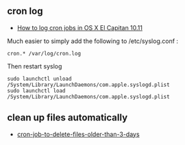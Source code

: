 cron log
---
- [How to log cron jobs in OS X El Capitan 10.11](http://www.angryox.com/blog/entry/53/how_to_log_cron_jobs_in_os_x_e)


Much easier to simply add the following to /etc/syslog.conf :
```
cron.* /var/log/cron.log 
```
Then restart syslog
```
sudo launchctl unload /System/Library/LaunchDaemons/com.apple.syslogd.plist 
sudo launchctl load /System/Library/LaunchDaemons/com.apple.syslogd.plist 
```
clean up files automatically
---
- [cron-job-to-delete-files-older-than-3-days](http://unix.stackexchange.com/questions/136804/cron-job-to-delete-files-older-than-3-days)
